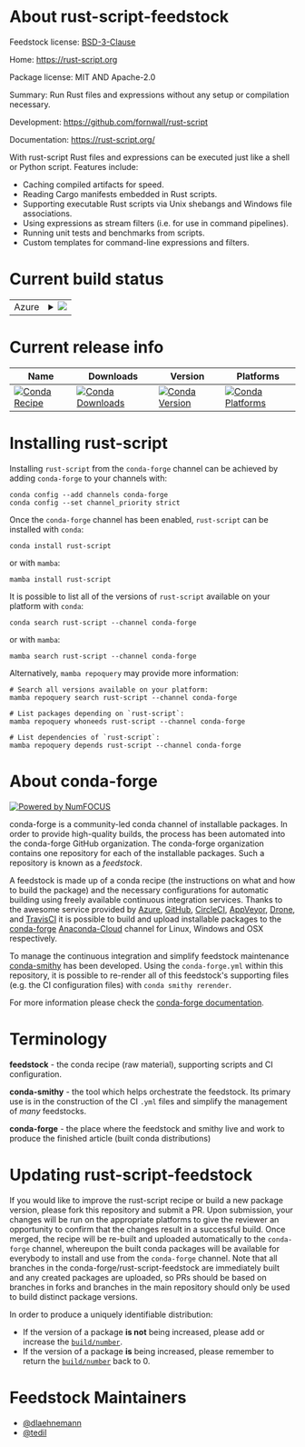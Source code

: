 About rust-script-feedstock
===========================

Feedstock license: [BSD-3-Clause](https://github.com/conda-forge/rust-script-feedstock/blob/main/LICENSE.txt)

Home: https://rust-script.org

Package license: MIT AND Apache-2.0

Summary: Run Rust files and expressions without any setup or compilation necessary.

Development: https://github.com/fornwall/rust-script

Documentation: https://rust-script.org/

With rust-script Rust files and expressions can be executed just like a shell or Python script. Features include:
- Caching compiled artifacts for speed.
- Reading Cargo manifests embedded in Rust scripts.
- Supporting executable Rust scripts via Unix shebangs and Windows file associations.
- Using expressions as stream filters (i.e. for use in command pipelines).
- Running unit tests and benchmarks from scripts.
- Custom templates for command-line expressions and filters.


Current build status
====================


<table>
    
  <tr>
    <td>Azure</td>
    <td>
      <details>
        <summary>
          <a href="https://dev.azure.com/conda-forge/feedstock-builds/_build/latest?definitionId=13101&branchName=main">
            <img src="https://dev.azure.com/conda-forge/feedstock-builds/_apis/build/status/rust-script-feedstock?branchName=main">
          </a>
        </summary>
        <table>
          <thead><tr><th>Variant</th><th>Status</th></tr></thead>
          <tbody><tr>
              <td>linux_64</td>
              <td>
                <a href="https://dev.azure.com/conda-forge/feedstock-builds/_build/latest?definitionId=13101&branchName=main">
                  <img src="https://dev.azure.com/conda-forge/feedstock-builds/_apis/build/status/rust-script-feedstock?branchName=main&jobName=linux&configuration=linux%20linux_64_" alt="variant">
                </a>
              </td>
            </tr><tr>
              <td>osx_64</td>
              <td>
                <a href="https://dev.azure.com/conda-forge/feedstock-builds/_build/latest?definitionId=13101&branchName=main">
                  <img src="https://dev.azure.com/conda-forge/feedstock-builds/_apis/build/status/rust-script-feedstock?branchName=main&jobName=osx&configuration=osx%20osx_64_" alt="variant">
                </a>
              </td>
            </tr><tr>
              <td>osx_arm64</td>
              <td>
                <a href="https://dev.azure.com/conda-forge/feedstock-builds/_build/latest?definitionId=13101&branchName=main">
                  <img src="https://dev.azure.com/conda-forge/feedstock-builds/_apis/build/status/rust-script-feedstock?branchName=main&jobName=osx&configuration=osx%20osx_arm64_" alt="variant">
                </a>
              </td>
            </tr><tr>
              <td>win_64</td>
              <td>
                <a href="https://dev.azure.com/conda-forge/feedstock-builds/_build/latest?definitionId=13101&branchName=main">
                  <img src="https://dev.azure.com/conda-forge/feedstock-builds/_apis/build/status/rust-script-feedstock?branchName=main&jobName=win&configuration=win%20win_64_" alt="variant">
                </a>
              </td>
            </tr>
          </tbody>
        </table>
      </details>
    </td>
  </tr>
</table>

Current release info
====================

| Name | Downloads | Version | Platforms |
| --- | --- | --- | --- |
| [![Conda Recipe](https://img.shields.io/badge/recipe-rust--script-green.svg)](https://anaconda.org/conda-forge/rust-script) | [![Conda Downloads](https://img.shields.io/conda/dn/conda-forge/rust-script.svg)](https://anaconda.org/conda-forge/rust-script) | [![Conda Version](https://img.shields.io/conda/vn/conda-forge/rust-script.svg)](https://anaconda.org/conda-forge/rust-script) | [![Conda Platforms](https://img.shields.io/conda/pn/conda-forge/rust-script.svg)](https://anaconda.org/conda-forge/rust-script) |

Installing rust-script
======================

Installing `rust-script` from the `conda-forge` channel can be achieved by adding `conda-forge` to your channels with:

```
conda config --add channels conda-forge
conda config --set channel_priority strict
```

Once the `conda-forge` channel has been enabled, `rust-script` can be installed with `conda`:

```
conda install rust-script
```

or with `mamba`:

```
mamba install rust-script
```

It is possible to list all of the versions of `rust-script` available on your platform with `conda`:

```
conda search rust-script --channel conda-forge
```

or with `mamba`:

```
mamba search rust-script --channel conda-forge
```

Alternatively, `mamba repoquery` may provide more information:

```
# Search all versions available on your platform:
mamba repoquery search rust-script --channel conda-forge

# List packages depending on `rust-script`:
mamba repoquery whoneeds rust-script --channel conda-forge

# List dependencies of `rust-script`:
mamba repoquery depends rust-script --channel conda-forge
```


About conda-forge
=================

[![Powered by
NumFOCUS](https://img.shields.io/badge/powered%20by-NumFOCUS-orange.svg?style=flat&colorA=E1523D&colorB=007D8A)](https://numfocus.org)

conda-forge is a community-led conda channel of installable packages.
In order to provide high-quality builds, the process has been automated into the
conda-forge GitHub organization. The conda-forge organization contains one repository
for each of the installable packages. Such a repository is known as a *feedstock*.

A feedstock is made up of a conda recipe (the instructions on what and how to build
the package) and the necessary configurations for automatic building using freely
available continuous integration services. Thanks to the awesome service provided by
[Azure](https://azure.microsoft.com/en-us/services/devops/), [GitHub](https://github.com/),
[CircleCI](https://circleci.com/), [AppVeyor](https://www.appveyor.com/),
[Drone](https://cloud.drone.io/welcome), and [TravisCI](https://travis-ci.com/)
it is possible to build and upload installable packages to the
[conda-forge](https://anaconda.org/conda-forge) [Anaconda-Cloud](https://anaconda.org/)
channel for Linux, Windows and OSX respectively.

To manage the continuous integration and simplify feedstock maintenance
[conda-smithy](https://github.com/conda-forge/conda-smithy) has been developed.
Using the ``conda-forge.yml`` within this repository, it is possible to re-render all of
this feedstock's supporting files (e.g. the CI configuration files) with ``conda smithy rerender``.

For more information please check the [conda-forge documentation](https://conda-forge.org/docs/).

Terminology
===========

**feedstock** - the conda recipe (raw material), supporting scripts and CI configuration.

**conda-smithy** - the tool which helps orchestrate the feedstock.
                   Its primary use is in the construction of the CI ``.yml`` files
                   and simplify the management of *many* feedstocks.

**conda-forge** - the place where the feedstock and smithy live and work to
                  produce the finished article (built conda distributions)


Updating rust-script-feedstock
==============================

If you would like to improve the rust-script recipe or build a new
package version, please fork this repository and submit a PR. Upon submission,
your changes will be run on the appropriate platforms to give the reviewer an
opportunity to confirm that the changes result in a successful build. Once
merged, the recipe will be re-built and uploaded automatically to the
`conda-forge` channel, whereupon the built conda packages will be available for
everybody to install and use from the `conda-forge` channel.
Note that all branches in the conda-forge/rust-script-feedstock are
immediately built and any created packages are uploaded, so PRs should be based
on branches in forks and branches in the main repository should only be used to
build distinct package versions.

In order to produce a uniquely identifiable distribution:
 * If the version of a package **is not** being increased, please add or increase
   the [``build/number``](https://docs.conda.io/projects/conda-build/en/latest/resources/define-metadata.html#build-number-and-string).
 * If the version of a package **is** being increased, please remember to return
   the [``build/number``](https://docs.conda.io/projects/conda-build/en/latest/resources/define-metadata.html#build-number-and-string)
   back to 0.

Feedstock Maintainers
=====================

* [@dlaehnemann](https://github.com/dlaehnemann/)
* [@tedil](https://github.com/tedil/)

